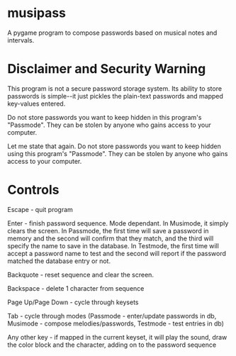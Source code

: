 musipass
========

A pygame program to compose passwords based on musical notes and intervals.

Disclaimer and Security Warning
===============================
This program is not a secure password storage system. Its ability to store passwords is simple--it just pickles the plain-text passwords and mapped key-values entered.

Do not store passwords you want to keep hidden in this program's "Passmode". They can be stolen by anyone who gains access to your computer.

Let me state that again. Do not store passwords you want to keep hidden using this program's "Passmode". They can be stolen by anyone who gains access to your computer.

Controls
========

Escape - quit program

Enter - finish password sequence. Mode dependant. In Musimode, it simply clears the screen. In Passmode, the first time will save a password in memory and the second will confirm that they match, and the third will specify the name to save in the database. In Testmode, the first time will accept a password name to test and the second will report if the password matched the database entry or not.

Backquote - reset sequence and clear the screen.

Backspace - delete 1 character from sequence

Page Up/Page Down - cycle through keysets

Tab - cycle through modes (Passmode - enter/update passwords in db, Musimode - compose melodies/passwords, Testmode - test entries in db)

Any other key - if mapped in the current keyset, it will play the sound, draw the color block and the character, adding on to the password sequence

